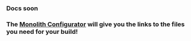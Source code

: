 ### Docs soon

### The [Monolith Configurator](https://docs.google.com/spreadsheets/d/14mWAb1CxOuovr1oKOu4pIA4AFW-SMeCLfFVxeun0VMA/edit?usp=sharing) will give you the links to the files you need for your build!
